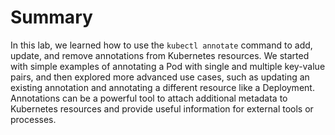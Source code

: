 # Summary

In this lab, we learned how to use the `kubectl annotate` command to add, update, and remove annotations from Kubernetes resources. We started with simple examples of annotating a Pod with single and multiple key-value pairs, and then explored more advanced use cases, such as updating an existing annotation and annotating a different resource like a Deployment. Annotations can be a powerful tool to attach additional metadata to Kubernetes resources and provide useful information for external tools or processes.
